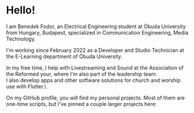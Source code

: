 # Hello!

I am Benedek Fodor, an Electrical Engineering student at Óbuda University from Hungary, Budapest, specialized in Communication Engineering, Media Technology.

I'm working since February 2022 as a Developer and Studio Technician at the E-Learning department of Óbuda University.

In my free time, I help with Livestreaming and Sound at the Association of the Reformed your, where I'm also part of the leadership team.\
I also develop apps and other software solutions for church and worship use with Flutter.\

On my GitHub profile, you will find my personal projects. Most of them are one-time scripts, but I've pinned a couple larger projects here:
